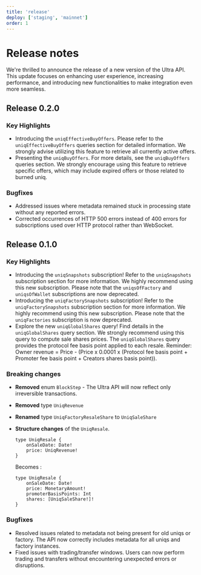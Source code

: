 ```yaml
---
title: 'release'
deploy: ['staging', 'mainnet']
order: 1
---
```


# Release notes

We're thrilled to announce the release of a new version of the Ultra API. This update focuses on enhancing user experience, increasing performance, and introducing new functionalities to make integration even more seamless.

## Release 0.2.0

### Key Highlights

-   Introducing the `uniqEffectiveBuyOffers`. Please refer to the `uniqEffectiveBuyOffers` queries section for detailed information. We strongly advise utilizing this feature to retrieve all currently active offers.
-   Presenting the `uniqBuyOffers`. For more details, see the `uniqBuyOffers` queries section. We strongly encourage using this feature to retrieve specific offers, which may include expired offers or those related to burned uniq.

### Bugfixes

-   Addressed issues where metadata remained stuck in processing state without any reported errors.
-   Corrected occurrences of HTTP 500 errors instead of 400 errors for subscriptions used over HTTP protocol rather than WebSocket.

## Release 0.1.0

### Key Highlights

-   Introducing the `uniqSnapshots` subscription! Refer to the `uniqSnapshots` subscription section for more information. We highly recommend using this new subscription. Please note that the `uniqsOfFactory` and `uniqsOfWallet` subscriptions are now deprecated.
-   Introducing the `uniqFactorySnapshots` subscription! Refer to the `uniqFactorySnapshots` subscription section for more information. We highly recommend using this new subscription. Please note that the `uniqFactories` subscription is now deprecated.
-   Explore the new `uniqGlobalShares` query! Find details in the `uniqGlobalShares` query section. We strongly recommend using this query to compute sale shares prices. The `uniqGlobalShares` query provides the protocol fee basis point applied to each resale. Reminder: Owner revenue = Price - (Price x 0.0001 x (Protocol fee basis point + Promoter fee basis point + Creators shares basis point)).

### Breaking changes

-   **Removed** enum `BlockStep` - The Ultra API will now reflect only irreversible transactions.

-   **Removed** type `UniqRevenue`

-   **Renamed** type `UniqFactoryResaleShare` to `UniqSaleShare`

-   **Structure changes** of the `UniqResale`.
    ```
    type UniqResale {
        onSaleDate: Date!
        price: UniqRevenue!
    }
    ```
    Becomes :
    ```
    type UniqResale {
        onSaleDate: Date!
        price: MonetaryAmount!
        promoterBasisPoints: Int
        shares: [UniqSaleShare!]!
    }
    ```

### Bugfixes

-   Resolved issues related to metadata not being present for old uniqs or factory. The API now correctly includes metadata for all uniqs and factory instances.
-   Fixed issues with trading/transfer windows. Users can now perform trading and transfers without encountering unexpected errors or disruptions.
